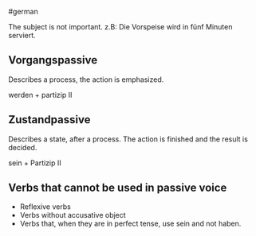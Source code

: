 #german 

The subject is not important.
z.B: Die Vorspeise wird in fünf Minuten serviert.

## Vorgangspassive
Describes a process, the action is emphasized. 

werden + partizip II

## Zustandpassive
Describes a state, after a process. The action is finished and the result is decided.

sein + Partizip II

## Verbs that cannot be used in passive voice

- Reflexive verbs
- Verbs without accusative object
- Verbs that, when they are in perfect tense, use sein and not haben.
